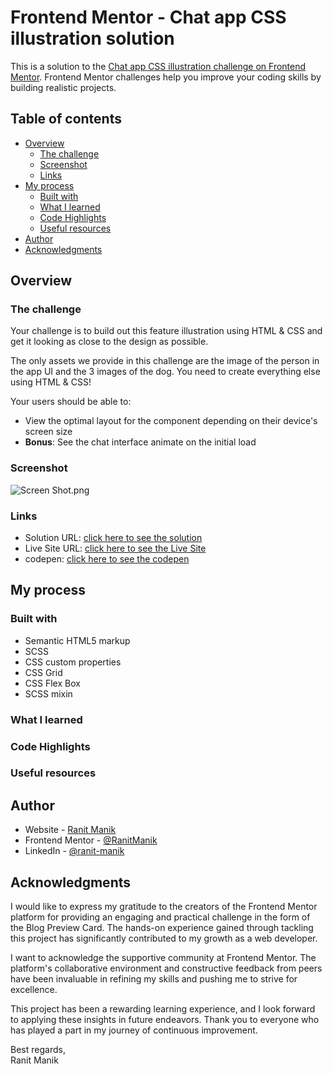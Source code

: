 # Frontend Mentor - Chat app CSS illustration solution

This is a solution to
the [Chat app CSS illustration challenge on Frontend Mentor](https://www.frontendmentor.io/challenges/chat-app-css-illustration-O5auMkFqY).
Frontend Mentor challenges help you improve your coding skills by building realistic projects.

## Table of contents

- [Overview](#overview)
    - [The challenge](#the-challenge)
    - [Screenshot](#screenshot)
    - [Links](#links)
- [My process](#my-process)
    - [Built with](#built-with)
    - [What I learned](#what-i-learned)
    - [Code Highlights](#code-highlights)
    - [Useful resources](#Useful-resources)
- [Author](#author)
- [Acknowledgments](#acknowledgments)

## Overview

### The challenge

Your challenge is to build out this feature illustration using HTML & CSS and get it looking as close to the design as
possible.

The only assets we provide in this challenge are the image of the person in the app UI and the 3 images of the dog. You
need to create everything else using HTML & CSS!

Your users should be able to:

- View the optimal layout for the component depending on their device's screen size
- **Bonus**: See the chat interface animate on the initial load

### Screenshot

![Screen Shot.png](Screen%20Shot.png)

### Links

- Solution
  URL: [click here to see the solution](https://www.frontendmentor.io/solutions/chat-app-css-illustration-using-scss-hnAyDz4Amg)
- Live Site
  URL: [click here to see the Live Site](https://ranitmanik.github.io/frontendmentor-challenges/FrontendMentor10%E2%80%94chat-app-css-illustration/)
- codepen: [click here to see the codepen](https://codepen.io/RANIT-MANIK/pen/mdoOgXg)

## My process

### Built with

- Semantic HTML5 markup
- SCSS
- CSS custom properties
- CSS Grid
- CSS Flex Box
- SCSS mixin

### What I learned

### Code Highlights

### Useful resources

## Author

- Website - [Ranit Manik](https://ranitmanik.github.io/Portfolio-1.0)
- Frontend Mentor - [@RanitManik](https://www.frontendmentor.io/profile/RanitManik)
- LinkedIn - [@ranit-manik](https://www.linkedin.com/in/ranit-manik/)

## Acknowledgments

I would like to express my gratitude to the creators of the Frontend Mentor platform for providing an engaging and
practical challenge in the form of the Blog Preview Card. The hands-on experience gained through tackling this project
has significantly contributed to my growth as a web developer.

I want to acknowledge the supportive community at Frontend Mentor. The platform's collaborative environment and
constructive feedback from peers have been invaluable in refining my skills and pushing me to strive for excellence.

This project has been a rewarding learning experience, and I look forward to applying these insights in future
endeavors. Thank you to everyone who has played a part in my journey of continuous improvement.

Best regards,<br>
Ranit Manik
